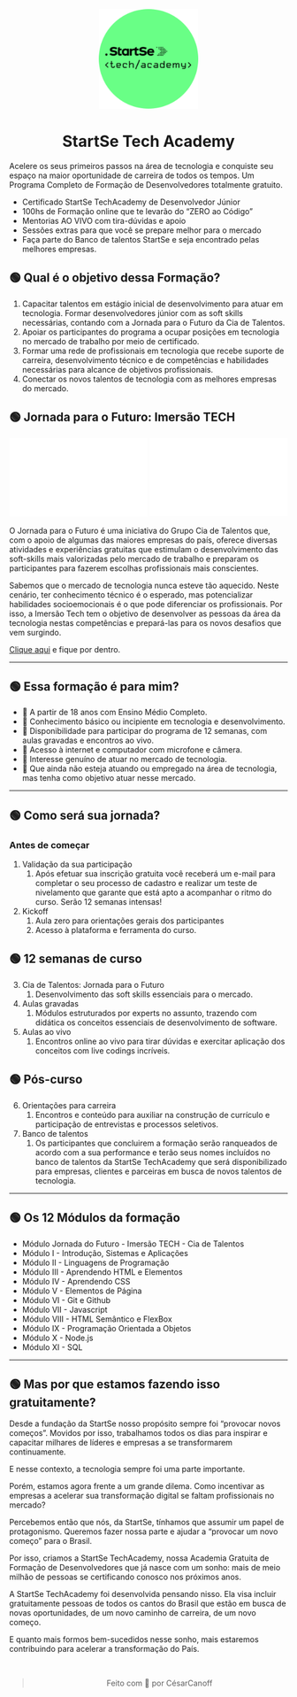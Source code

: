 <div align="center">
  <img src="Images/logo.svg" width="180" /><br />
  <h1>StartSe Tech Academy</h1>
</div>

<p>
  Acelere os seus primeiros passos na área de tecnologia e conquiste seu espaço na maior oportunidade de carreira de todos os tempos.
  Um Programa Completo de Formação de Desenvolvedores totalmente gratuito.
</p>

- Certificado StartSe TechAcademy de Desenvolvedor Júnior
- 100hs de Formação online que te levarão do “ZERO ao Código”
- Mentorias AO VIVO com tira-dúvidas e apoio
- Sessões extras para que você se prepare melhor para o mercado
- Faça parte do Banco de talentos StartSe e seja encontrado pelas melhores empresas.

## 🟢 Qual é o objetivo dessa Formação?

1. Capacitar talentos em estágio inicial de desenvolvimento para atuar em tecnologia. Formar desenvolvedores júnior com as soft skills necessárias, contando com a Jornada para o Futuro da Cia de Talentos.
2. Apoiar os participantes do programa a ocupar posições em tecnologia no mercado de trabalho por meio de certificado.
3. Formar uma rede de profissionais em tecnologia que recebe suporte de carreira, desenvolvimento técnico e de competências e habilidades necessárias para alcance de objetivos profissionais.
4. Conectar os novos talentos de tecnologia com as melhores empresas do mercado.

## 🟢 Jornada para o Futuro: Imersão TECH

<div>
  <img src="Images/partner-1.png" width="250px" />
  <img align="right" src="Images/partner-2.png" width="250px" />
</div>
<p>
O Jornada para o Futuro é uma iniciativa do Grupo Cia de Talentos que, com o apoio de algumas das maiores empresas do país, oferece diversas atividades e experiências gratuitas que estimulam o desenvolvimento das soft-skills mais valorizadas pelo mercado de trabalho e preparam os participantes para fazerem escolhas profissionais mais conscientes.
</p>
<p>
Sabemos que o mercado de tecnologia nunca esteve tão aquecido. Neste cenário, ter conhecimento técnico é o esperado, mas potencializar habilidades socioemocionais é o que pode diferenciar os profissionais. Por isso, a Imersão Tech tem o objetivo de desenvolver as pessoas da área da tecnologia nestas competências e prepará-las para os novos desafios que vem surgindo.
</p>
<a href="https://www.startse.com/techacademy/clkn/https/jornadaparaofuturo.com.br/">Clique aqui</a> e fique por dentro.

<hr />

## 🟢 Essa formação é para mim?

- 📗 A partir de 18 anos com Ensino Médio Completo.
- 📗 Conhecimento básico ou incipiente em tecnologia e desenvolvimento.
- 📗 Disponibilidade para participar do programa de 12 semanas, com aulas gravadas e encontros ao vivo.
- 📗 Acesso à internet e computador com microfone e câmera.
- 📗 Interesse genuíno de atuar no mercado de tecnologia.
- 📗 Que ainda não esteja atuando ou empregado na área de tecnologia, mas tenha como objetivo atuar nesse mercado.

<hr />

## 🟢 Como será sua jornada?

### Antes de começar

1. Validação da sua participação
   1. Após efetuar sua inscrição gratuita você receberá um e-mail para completar o seu processo de cadastro e realizar um teste de nivelamento que garante que está apto a acompanhar o ritmo do curso. Serão 12 semanas intensas!
2. Kickoff
   1. Aula zero para orientações gerais dos participantes
   2. Acesso à plataforma e ferramenta do curso.

## 🟢 12 semanas de curso

3. Cia de Talentos: Jornada para o Futuro
   1. Desenvolvimento das soft skills essenciais para o mercado.
4. Aulas gravadas
   1. Módulos estruturados por experts no assunto, trazendo com didática os conceitos essenciais de desenvolvimento de software.
5. Aulas ao vivo
   1. Encontros online ao vivo para tirar dúvidas e exercitar aplicação dos conceitos com live codings incríveis.

## 🟢 Pós-curso

6. Orientações para carreira
   1. Encontros e conteúdo para auxiliar na construção de currículo e participação de entrevistas e processos seletivos.
7. Banco de talentos
   1. Os participantes que concluirem a formação serão ranqueados de acordo com a sua performance e terão seus nomes incluídos no banco de talentos da StartSe TechAcademy que será disponibilizado para empresas, clientes e parceiras em busca de novos talentos de tecnologia.

<hr />

## 🟢 Os 12 Módulos da formação

- Módulo Jornada do Futuro - Imersão TECH - Cia de Talentos
- Módulo I - Introdução, Sistemas e Aplicações
- Módulo II - Linguagens de Programação
- Módulo III - Aprendendo HTML e Elementos
- Módulo IV - Aprendendo CSS
- Módulo V - Elementos de Página
- Módulo VI - Git e Github
- Módulo VII - Javascript
- Módulo VIII - HTML Semântico e FlexBox
- Módulo IX - Programação Orientada a Objetos
- Módulo X - Node.js
- Módulo XI - SQL

<hr />

## 🟢 Mas por que estamos fazendo isso gratuitamente?

<p>
  Desde a fundação da StartSe nosso propósito sempre foi “provocar novos começos”.  
Movidos por isso, trabalhamos todos os dias para inspirar e capacitar milhares de líderes e empresas a se transformarem continuamente.
 
E nesse contexto, a tecnologia sempre foi uma parte importante.

Porém, estamos agora frente a um grande dilema. Como incentivar as empresas a acelerar sua transformação digital se faltam profissionais no mercado?

Percebemos então que nós, da StartSe, tínhamos que assumir um papel de protagonismo.
Queremos fazer nossa parte e ajudar a “provocar um novo começo” para o Brasil.

Por isso, criamos a StartSe TechAcademy, nossa Academia Gratuita de Formação de Desenvolvedores que já nasce com um sonho: mais de meio milhão de pessoas se certificando conosco nos próximos anos.

A StartSe TechAcademy foi desenvolvida pensando nisso. Ela visa incluir gratuitamente pessoas de todos os cantos do Brasil que estão em busca de novas oportunidades, de um novo caminho de carreira, de um novo começo.

E quanto mais formos bem-sucedidos nesse sonho, mais estaremos contribuindo para acelerar a transformação do País.

</p>
<br />

<div align="center">

> Feito com 💚 por CésarCanoff

</div>
